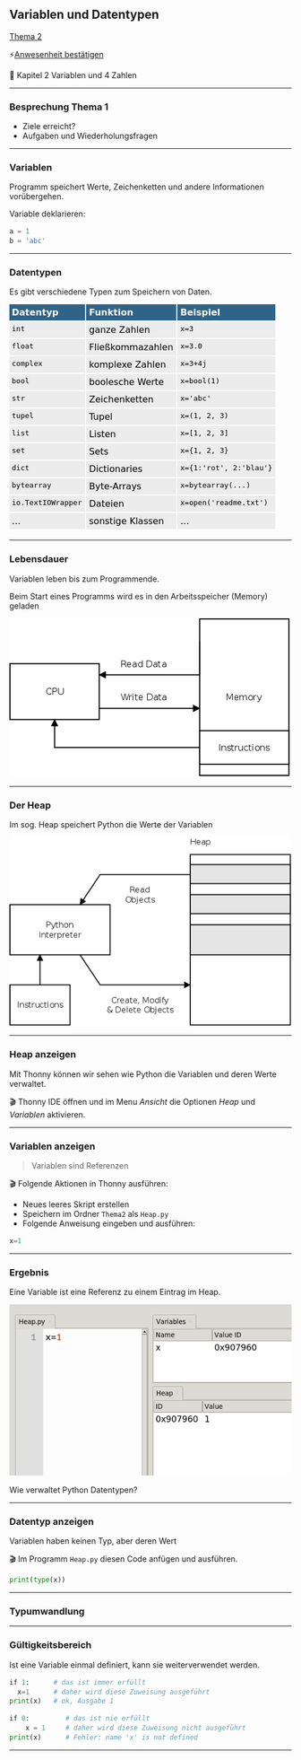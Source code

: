 ## Variablen und Datentypen

[Thema 2](topic-2/readme.md)

⚡[Anwesenheit bestätigen](https://moodle.medizintechnik-hf.ch/mod/attendance/manage.php?id=4479)

📖 Kapitel 2 Variablen und 4 Zahlen

---
### Besprechung Thema 1

* Ziele erreicht?
* Aufgaben und Wiederholungsfragen

---
### Variablen

Programm speichert Werte, Zeichenketten und andere Informationen vorübergehen.

Variable deklarieren:

```py
a = 1
b = 'abc'
```

---
### Datentypen

Es gibt verschiedene Typen zum Speichern von Daten.

![](../datentypen.png)

---
### Lebensdauer

Variablen leben bis zum Programmende.

Beim Start eines Programms wird es in den Arbeitsspeicher (Memory) geladen

![](../microprocessor.png)

---
### Der Heap

Im sog. Heap speichert Python die Werte der Variablen

![](../python-vm.png)

---
### Heap anzeigen

Mit Thonny können wir sehen wie Python die Variablen und deren Werte verwaltet.

🎬 Thonny IDE öffnen und im Menu *Ansicht* die Optionen *Heap* und *Variablen* aktivieren.

---
### Variablen anzeigen

> Variablen sind Referenzen

🎬 Folgende Aktionen in Thonny ausführen:
* Neues leeres Skript erstellen
* Speichern im Ordner `Thema2` als `Heap.py`
* Folgende Anweisung eingeben und ausführen:

```py
x=1
```

---
### Ergebnis

Eine Variable ist eine Referenz zu einem Eintrag im Heap.

![](../thonny-variables-and-heap.png)

Wie verwaltet Python Datentypen?

---
### Datentyp anzeigen

Variablen haben keinen Typ, aber deren Wert

🎬 Im Programm `Heap.py` diesen Code anfügen und ausführen.

```py
print(type(x))
```

---
### Typumwandlung

---
### Gültigkeitsbereich

Ist eine Variable einmal definiert, kann sie weiterverwendet werden.

```py
if 1:      # das ist immer erfüllt
  x=1      # daher wird diese Zuweisung ausgeführt
print(x)   # ok, Ausgabe 1
```

```py
if 0:         # das ist nie erfüllt
    x = 1     # daher wird diese Zuweisung nicht ausgeführt
print(x)      # Fehler: name 'x' is not defined
```

---
### 
